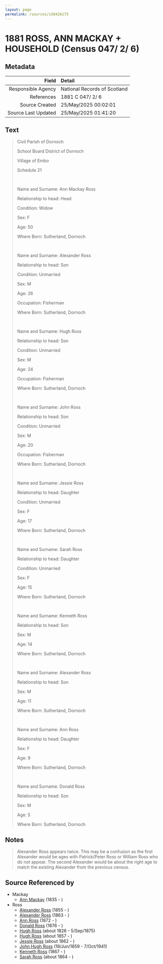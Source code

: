 ```yaml
---
layout: page
permalink: /sources/s38426175
---
```


# 1881 ROSS, ANN MACKAY + HOUSEHOLD (Census 047/ 2/ 6)

## Metadata

Field | Detail
---:|:---
Responsible Agency | National Records of Scotland
References | 1881 C 047/ 2/ 6
Source Created | 25/May/2025 00:02:01
Source Last Updated | 25/May/2025 01:41:20

## Text

> Civil Parish of Dornoch
>
> School Board District of Dornoch
>
> Village of Embo
>
> Schedule 21
>
> <br/>
>
> Name and Surname: Ann Mackay Ross
>
> Relationship to head: Head
>
> Condition: Widow
>
> Sex: F
>
> Age: 50
>
> Where Born: Sutherland, Dornoch
>
> <br/>
>
> Name and Surname: Alexander Ross
>
> Relationship to head: Son
>
> Condition: Unmarried
>
> Sex: M
>
> Age: 26
>
> Occupation: Fisherman
>
> Where Born: Sutherland, Dornoch
>
> <br/>
>
> Name and Surname: Hugh Ross
>
> Relationship to head: Son
>
> Condition: Unmarried
>
> Sex: M
>
> Age: 24
>
> Occupation: Fisherman
>
> Where Born: Sutherland, Dornoch
>
> <br/>
>
> Name and Surname: John Ross
>
> Relationship to head: Son
>
> Condition: Unmarried
>
> Sex: M
>
> Age: 20
>
> Occupation: Fisherman
>
> Where Born: Sutherland, Dornoch
>
> <br/>
>
> Name and Surname: Jessie Ross
>
> Relationship to head: Daughter
>
> Condition: Unmarried
>
> Sex: F
>
> Age: 17
>
> Where Born: Sutherland, Dornoch
>
> <br/>
>
> Name and Surname: Sarah Ross
>
> Relationship to head: Daughter
>
> Condition: Unmarried
>
> Sex: F
>
> Age: 15
>
> Where Born: Sutherland, Dornoch
>
> <br/>
>
> Name and Surname: Kenneth Ross
>
> Relationship to head: Son
>
> Sex: M
>
> Age: 14
>
> Where Born: Sutherland, Dornoch
>
> <br/>
>
> Name and Surname: Alexander Ross
>
> Relationship to head: Son
>
> Sex: M
>
> Age: 11
>
> Where Born: Sutherland, Dornoch
>
> <br/>
>
> Name and Surname: Ann Ross
>
> Relationship to head: Daughter
>
> Sex: F
>
> Age: 9
>
> Where Born: Sutherland, Dornoch
>
> <br/>
>
> Name and Surname: Donald Ross
>
> Relationship to head: Son
>
> Sex: M
>
> Age: 5
>
> Where Born: Sutherland, Dornoch
>

## Notes

> Alexander Ross appears twice. This may be a confusion as the first Alexander would be ages with Patrick/Peter Ross or William Ross who do not appear. The second Alexander would be about the right age to match the existing Alexander from the previous census.
>


## Source Referenced by

* Mackay
  * [Ann Mackay](../people/@59598912@-ann-mackay-b1835-d.md) (1835 - )
* Ross
  * [Alexander Ross](../people/@64872505@-alexander-ross-b1855-d.md) (1855 - )
  * [Alexander Ross](../people/@98834750@-alexander-ross-b1863-d.md) (1863 - )
  * [Ann Ross](../people/@99728908@-ann-ross-b1872-d.md) (1872 - )
  * [Donald Ross](../people/@46967448@-donald-ross-b1876-d.md) (1876 - )
  * [Hugh Ross](../people/@10594034@-hugh-ross-b1826-d1875-9-5.md) (about 1826 - 5/Sep/1875)
  * [Hugh Ross](../people/@33375290@-hugh-ross-b1857-d.md) (about 1857 - )
  * [Jessie Ross](../people/@34993752@-jessie-ross-b1862-d.md) (about 1862 - )
  * [John Hugh Ross](../people/@75057664@-john-hugh-ross-b1859-6-19-d1941-10-7.md) (19/Jun/1859 - 7/Oct/1941)
  * [Kenneth Ross](../people/@64618340@-kenneth-ross-b1867-d.md) (1867 - )
  * [Sarah Ross](../people/@84017554@-sarah-ross-b1864-d.md) (about 1864 - )
